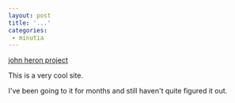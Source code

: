 ```yaml
---
layout: post
title: '...'
categories:
 - minutia
---
```


<a href="http://www.johnheronproject.btinternet.co.uk/">john heron project</a>

This is a very cool site.

I've been going to it for months and still haven't quite figured it out.

